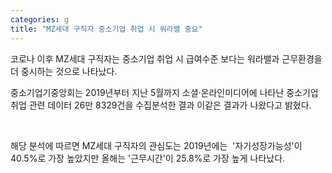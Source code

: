 ```yaml
---
categories: g
title: "MZ세대 구직자 중소기업 취업 시 워라밸 중요"
---
```







코로나 이후 MZ세대 구직자는 중소기업 취업 시 급여수준 보다는 워라밸과 근무환경을 더 중시하는 것으로 나타났다.

중소기업기중앙회는&nbsp;2019년부터 지난 5월까지 소셜&middot;온라인미디어에 나타난 중소기업 취업 관련 데이터 26만 8329건을 수집분석한 결과 이같은 결과가 나왔다고 밝혔다.

&nbsp;

해당 분석에 따르면 MZ세대 구직자의 관심도는 2019년에는&nbsp; &#39;자기성장가능성&#39;이 40.5%로 가장 높았지만 올해는 &#39;근무시간&#39;이 25.8%로 가장 높게 나타났다.

